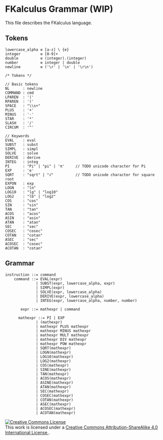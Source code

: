 
# FKalculus Grammar (WIP) #

This file describes the FKalculus language.

## Tokens ##

```
lowercase_alpha ≡ [a-z] \ {e}
integer         ≡ [0-9]+
double          ≡ (integer).(integer)
number          ≡ integer | double
newline         ≡ ('\r' | '\n' | '\r\n')

/* Tokens */

// Basic tokens
NL      : newline
COMMAND : cmd
LPAREN  : '('
RPAREN  : ')'
SPACE   : "\\s+"
PLUS    : '+'
MINUS   : '-'
STAR    : '*'
SLASH   : '/'
CIRCUM  : '^'

// Keywords
EVAL    : eval
SUBST   : subst
SIMPL   : simpl
SOLVE   : solve
DERIVE  : derive
INTEG   : integ
PI      : "Pi" | "pi" | 'π'     // TODO unicode character for Pi
EXP     : 'e'
SQRT    : "sqrt" | "√"          // TODO unicode character for square root
EXPON   : exp
LOGN    : "ln"
LOG10   : "lg" | "log10"
LOG2    : "lb" | "log2"
COS     : "cos"
SIN     : "sin"
TAN     : "tan"
ACOS    : "acos"
ASIN    : "asin"
ATAN    : "atan"
SEC     : "sec"
COSEC   : "cosec"
COTAN   : "cotan"
ASEC    : "sec"
ACOSEC  : "cosec"
ACOTAN  : "cotan"
```

## Grammar ##

```
instruction ::= command
    command ::= EVAL(expr)
              | SUBST(expr, lowercase_alpha, expr)  
              | SIMPL(expr)
              | SOLVE(expr, lowercase_alpha)
              | DERIVE(expr, lowercase_alpha)
              | INTEG(expr, lowercase_alpha, number, number)

       expr ::= mathexpr | command

      mathexpr ::= PI | EXP
              | (mathexpr)
              | mathexpr PLUS mathexpr
              | mathexpr MINUS mathexpr
              | mathexpr MULT mathexpr
              | mathexpr DIV mathexpr
              | mathexpr POW mathexpr
              | SQRT(mathexpr)
              | LOGN(mathexpr)
              | LOG10(mathexpr)
              | LOG2(mathexpr)
              | COS(mathexpr)
              | SINE(mathexpr)
              | TAN(mathexpr)
              | ACOS(mathexpr)
              | ASINE(mathexpr)
              | ATAN(mathexpr)
              | SEC(mathexpr)
              | COSEC(mathexpr)
              | COTAN(mathexpr)
              | ASEC(mathexpr)
              | ACOSEC(mathexpr)
              | ACOTAN(mathexpr)
```

<a rel="license" href="http://creativecommons.org/licenses/by-sa/4.0/">
    <img alt="Creative Commons License" style="border-width:0" src="https://i.creativecommons.org/l/by-sa/4.0/88x31.png" />
</a><br/>This work is licensed under a
<a rel="license" href="http://creativecommons.org/licenses/by-sa/4.0/">
Creative Commons Attribution-ShareAlike 4.0 International License
</a>.

